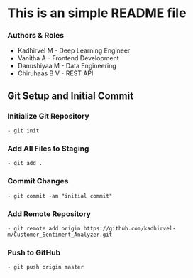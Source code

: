 # This is an simple README file

### Authors & Roles
- Kadhirvel M - Deep Learning Engineer
- Vanitha A - Frontend Development
- Danushiyaa M - Data Engineering
- Chiruhaas B V - REST API

## Git Setup and Initial Commit

### Initialize Git Repository
    - git init

### Add All Files to Staging
    - git add .

### Commit Changes
    - git commit -am "initial commit"

### Add Remote Repository
    - git remote add origin https://github.com/kadhirvel-m/Customer_Sentiment_Analyzer.git

### Push to GitHub
    - git push origin master